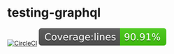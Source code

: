# testing-graphql

[![CircleCI](https://circleci.com/gh/pozelim/testing-graphql.svg?style=shield)](https://circleci.com/gh/pozelim/testing-graphql)
[![coverege-lines](./coverage/badge-lines.svg)]()